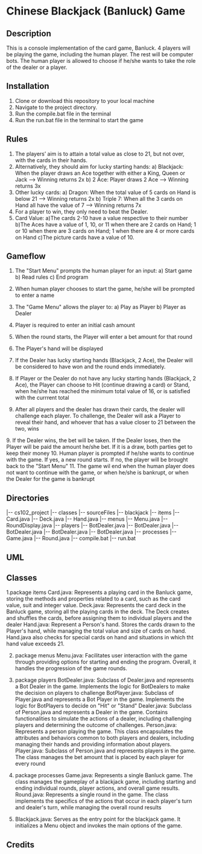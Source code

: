 # Chinese Blackjack (Banluck) Game

## Description
This is a console implementation of the card game, Banluck. 
4 players will be playing the game, including the human player. The rest will be computer bots.
The human player is allowed to choose if he/she wants to take the role of the dealer or a player.

## Installation
1. Clone or download this repository to your local machine
3. Navigate to the project directory.
4. Run the compile.bat file in the terminal
5. Run the run.bat file in the terminal to start the game

## Rules
1. The players’ aim is to attain a total value as close to 21, but not over, with the cards in their hands. 
2. Alternatively, they should aim for lucky starting hands:
    a) Blackjack: When the player draws an Ace together with either a King, Queen or Jack --> Winning returns 2x
    b) 2 Ace: Player draws 2 Ace --> Winning returns 3x
3. Other lucky cards:
    a) Dragon: When the total value of 5 cards on Hand is below 21 --> Winning returns 2x
    b) Triple 7: When all the 3 cards on Hand all have the value of 7 --> Winning returns 7x
4. For a player to win, they only need to beat the Dealer. 
5. Card Value:
    a)The cards 2-10 have a value respective to their number
    b)The Aces have a value of 1, 10, or 11 when there are 2 cards on Hand; 1 or 10 when there are 3 cards on Hand; 1 when there are 4 or more cards on Hand
    c)The picture cards have a value of 10.

## Gameflow
1. The "Start Menu" prompts the human player for an input:
    a) Start game
    b) Read rules
    c) End program
2. When human player chooses to start the game, he/she will be prompted to enter a name
3. The "Game Menu" allows the player to:
    a) Play as Player
    b) Player as Dealer

4. Player is required to enter an initial cash amount
5. When the round starts, the Player will enter a bet amount for that round
6. The Player's hand will be displayed
7. If the Dealer has lucky starting hands (Blackjack, 2 Ace), the Dealer will be considered to have won and the round ends immediately.
8. If Player or the Dealer do not have any lucky starting hands (Blackjack, 2 Ace), the Player can choose to Hit (continue drawing a card) or Stand, when he/she has reached the minimum total value of 16, or is satisfied with the currrent total
8. After all players and the dealer has drawn their cards, the dealer will challenge each player. To challenge, the Dealer will ask a Player to reveal their hand, and whoever that has a value closer to 21 between the two, wins

<Result>
9. If the Dealer wins, the bet will be taken. If the Dealer loses, then the Player will be paid the amount he/she bet. If it is a draw, both parties get to keep their money
10. Human player is prompted if he/she wants to continue with the game. If yes, a new round starts. If no, the player will be brought back to the "Start Menu"
11. The game wil end when the human player does not want to continue with the game, or when he/she is bankrupt, or when the Dealer for the game is bankrupt

## Directories
|-- cs102_project
  |-- classes
  |-- sourceFiles
    |-- blackjack
      |-- items
        |-- Card.java
        |-- Deck.java
        |-- Hand.java
      |-- menus
        |-- Menu.java
        |-- RoundDisplay.java
      |-- players
        |-- BotDealer.java
        |-- BotDealer.java
        |-- BotDealer.java
        |-- BotDealer.java
        |-- BotDealer.java
      |-- processes
        |-- Game.java
        |-- Round.java
  |-- compile.bat
  |-- run.bat  

## UML

## Classes
1.package items
    Card.java: Represents a playing card in the Banluck game, storing the methods and properties related to a card, such as the card value, suit and integer value. 
    Deck.java: Represents the card deck in the Banluck game, storing all the playing cards in the deck. The Deck creates and shuffles the cards, before assigning them to individual players and the dealer
    Hand.java: Represent a Person's hand. Stores the cards drawn to the Player's hand, while managing the total value and size of cards on hand. Hand.java also checks for special cards on hand and situations in which tht hand value exceeds 21.

2. package menus
    Menu.java: Facilitates user interaction with the game through providing options for starting and ending the program. Overall, it handles the progression of the game rounds.

3. package players
    BotDealer.java: Subclass of Dealer.java and represents a Bot Dealer in the game. Implements the logic for BotDealers to make the decision on players to challenge
    BotPlayer.java: Subclass of Player.java and represents a Bot Player in the game. Implements the logic for BotPlayers to decide on "Hit" or "Stand"
    Dealer.java: Subclass of Person.java and represents a Dealer in the game. Contains functionalities to simulate the actions of a dealer, including challenging players and determining the outcome of challenges.
    Person.java: Represents a person playing the game. This class encapsulates the attributes and behaviors common to both players and dealers, including managing their hands and providing information about players.
    Player.java: Subclass of Person.java and represents players in the game. The class manages the bet amount that is placed by each player for every round

4. package processes
    Game.java: Represents a single Banluck game. The class manages the gameplay of a blackjack game, including starting and ending individual rounds, player actions, and overall game results.
    Round.java: Represents a single round in the game. The class implements the specifics of the actions that occur in each player's turn and dealer's turn, while managing the overall round results

5. Blackjack.java: Serves as the entry point for the blackjack game. It initializes a Menu object and invokes the main options of the game.

## Credits

